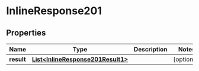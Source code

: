 
# InlineResponse201

## Properties
Name | Type | Description | Notes
------------ | ------------- | ------------- | -------------
**result** | [**List&lt;InlineResponse201Result1&gt;**](InlineResponse201Result1.md) |  |  [optional]



